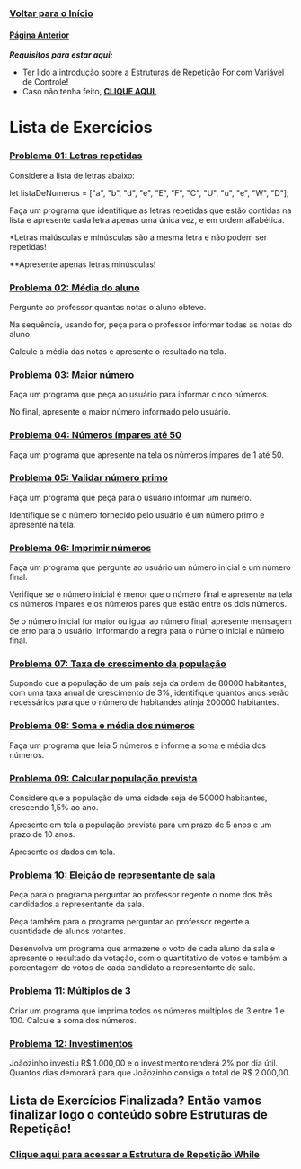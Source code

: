 ### [**Voltar para o Início**](../../../README.md)

#### [**Página Anterior**](../README.md)

***Requisitos para estar aqui:***
- Ter lido a introdução sobre a Estruturas de Repetição For com Variável de Controle!
- Caso não tenha feito, [**CLIQUE AQUI**.](../README.md)

# Lista de Exercícios

### <u>**[Problema 01: Letras repetidas](01_letrasRepetidas.html)**</u>
Considere a lista de letras abaixo:

let listaDeNumeros = ["a", "b", "d", "e", "E", "F", "C", "U", "u", "e", "W", "D"];

Faça um programa que identifique as letras repetidas que estão contidas na lista e apresente cada letra apenas uma única vez, e em ordem alfabética.

*Letras maiúsculas e minúsculas são a mesma letra e não podem ser repetidas!

**Apresente apenas letras minúsculas!

### <u>**[Problema 02: Média do aluno](02_mediaDoAluno.html)**</u>
Pergunte ao professor quantas notas o aluno obteve.

Na sequência, usando for, peça para o professor informar todas as notas do aluno.

Calcule a média das notas e apresente o resultado na tela.

### <u>**[Problema 03: Maior número](03_maiorNumero.html)**</u>
Faça um programa que peça ao usuário para informar cinco números.

No final, apresente o maior número informado pelo usuário.

### <u>**[Problema 04: Números ímpares até 50](04_imparesAte50.html)**</u>
Faça um programa que apresente na tela os números ímpares de 1 até 50.

### <u>**[Problema 05: Validar número primo](05_validarNumeroPrimo.html)**</u>
Faça um programa que peça para o usuário informar um número.

Identifique se o número fornecido pelo usuário é um número primo e apresente na tela.

### <u>**[Problema 06: Imprimir números](06_imprimirNumeros.html)**</u>
Faça um programa que pergunte ao usuário um número inicial e um número final.

Verifique se o número inicial é menor que o número final e apresente na tela os números ímpares e os números pares que estão entre os dois números.

Se o número inicial for maior ou igual ao número final, apresente mensagem de erro para o usuário, informando a regra para o número inicial e número final.

### <u>**[Problema 07: Taxa de crescimento da população](07_taxaCrescimento.html)**</u>
Supondo que a população de um país seja da ordem de 80000 habitantes, com uma taxa anual de crescimento de 3%, identifique quantos anos serão necessários para que o número de habitandes atinja 200000 habitantes.

### <u>**[Problema 08: Soma e média dos números](08_somaemedia.html)**</u>
Faça um programa que leia 5 números e informe a soma e média dos números.

### <u>**[Problema 09: Calcular população prevista](09_calcularPopulacao.html)**</u>
Considere que a população de uma cidade seja de 50000 habitantes, crescendo 1,5% ao ano.

Apresente em tela a população prevista para um prazo de 5 anos e um prazo de 10 anos.

Apresente os dados em tela.

### <u>**[Problema 10: Eleição de representante de sala](10_representanteSala.html)**</u>
Peça para o programa perguntar ao professor regente o nome dos três candidados a representante da sala.

Peça também para o programa perguntar ao professor regente a quantidade de alunos votantes.

Desenvolva um programa que armazene o voto de cada aluno da sala e apresente o resultado da votação, com o quantitativo de votos e também a porcentagem de votos de cada candidato a representante de sala.

### <u>**[Problema 11: Múltiplos de 3](11_multiplos3.html)**</u>
Criar um programa que imprima todos os números múltiplos de 3 entre 1 e 100. Calcule a soma dos números.

### <u>**[Problema 12: Investimentos](12_investimentos.html)**</u>
Joãozinho investiu R$ 1.000,00 e o investimento renderá 2% por dia útil. Quantos dias demorará para que Joãozinho consiga o total de R$ 2.000,00.

## Lista de Exercícios Finalizada? Então vamos finalizar logo o conteúdo sobre Estruturas de Repetição!

### [**Clique aqui para acessar a Estrutura de Repetição <u>While</u>**](../../03-while/README.md)